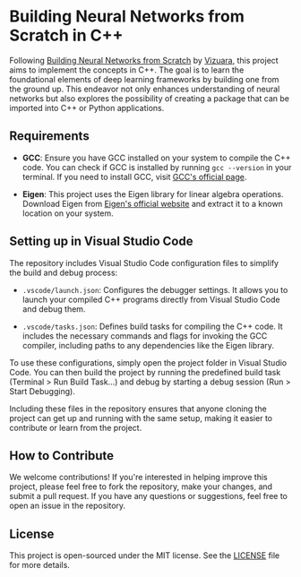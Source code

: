 # Building Neural Networks from Scratch in C++

Following [Building Neural Networks from Scratch](https://www.youtube.com/playlist?list=PLPTV0NXA_ZSj6tNyn_UadmUeU3Q3oR-hu) by [Vizuara](https://www.youtube.com/@vizuara), this project aims to implement the concepts in C++. The goal is to learn the foundational elements of deep learning frameworks by building one from the ground up. This endeavor not only enhances understanding of neural networks but also explores the possibility of creating a package that can be imported into C++ or Python applications.

## Requirements

- **GCC**: Ensure you have GCC installed on your system to compile the C++ code. You can check if GCC is installed by running `gcc --version` in your terminal. If you need to install GCC, visit [GCC's official page](https://gcc.gnu.org/install/).

- **Eigen**: This project uses the Eigen library for linear algebra operations. Download Eigen from [Eigen's official website](http://eigen.tuxfamily.org/index.php?title=Main_Page) and extract it to a known location on your system.

## Setting up in Visual Studio Code

The repository includes Visual Studio Code configuration files to simplify the build and debug process:

- `.vscode/launch.json`: Configures the debugger settings. It allows you to launch your compiled C++ programs directly from Visual Studio Code and debug them.

- `.vscode/tasks.json`: Defines build tasks for compiling the C++ code. It includes the necessary commands and flags for invoking the GCC compiler, including paths to any dependencies like the Eigen library.

To use these configurations, simply open the project folder in Visual Studio Code. You can then build the project by running the predefined build task (Terminal > Run Build Task...) and debug by starting a debug session (Run > Start Debugging).

Including these files in the repository ensures that anyone cloning the project can get up and running with the same setup, making it easier to contribute or learn from the project.

## How to Contribute

We welcome contributions! If you're interested in helping improve this project, please feel free to fork the repository, make your changes, and submit a pull request. If you have any questions or suggestions, feel free to open an issue in the repository.

## License

This project is open-sourced under the MIT license. See the [LICENSE](LICENSE) file for more details.